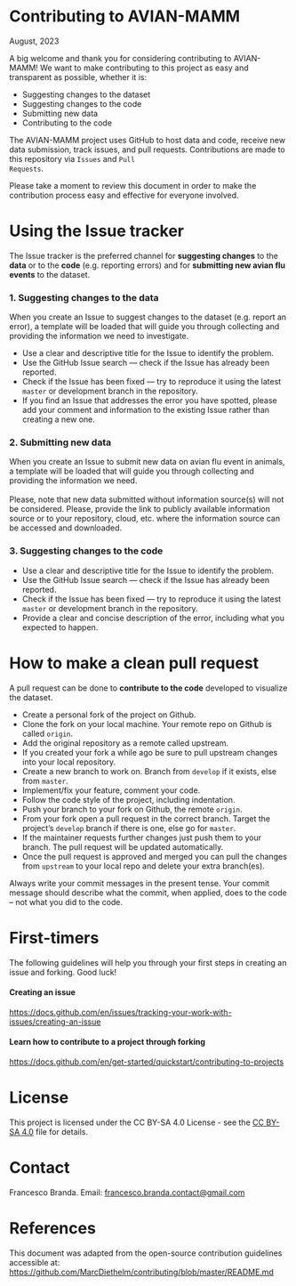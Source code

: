 Contributing to AVIAN-MAMM
================
August, 2023

A big welcome and thank you for considering contributing to AVIAN-MAMM! We
want to make contributing to this project as easy and transparent as
possible, whether it is:

-   Suggesting changes to the dataset
-   Suggesting changes to the code
-   Submitting new data
-   Contributing to the code

The AVIAN-MAMM project uses GitHub to host data and code, receive new data
submission, track issues, and pull requests. Contributions are made to
this repository via <code>Issues</code> and <code>Pull Requests</code>.

Please take a moment to review this document in order to make the
contribution process easy and effective for everyone involved.

# Using the Issue tracker

The Issue tracker is the preferred channel for **suggesting changes** to
the **data** or to the **code** (e.g. reporting errors) and for
**submitting new avian flu events** to the dataset.<br>

### 1. Suggesting changes to the data

When you create an Issue to suggest changes to the dataset (e.g. report
an error), a template will be loaded that will guide you through
collecting and providing the information we need to investigate.<br>

-   Use a clear and descriptive title for the Issue to identify the
    problem. <br>  
-   Use the GitHub Issue search — check if the Issue has already been
    reported.<br>  
-   Check if the Issue has been fixed — try to reproduce it using the
    latest <code>master</code> or development branch in the
    repository.<br>
-   If you find an Issue that addresses the error you have spotted,
    please add your comment and information to the existing Issue rather
    than creating a new one.

### 2. Submitting new data

When you create an Issue to submit new data on avian flu event in
animals, a template will be loaded that will guide you through
collecting and providing the information we need.<br>  
Please, note that new data submitted without information source(s) will
not be considered. Please, provide the link to publicly available
information source or to your repository, cloud, etc. where the
information source can be accessed and downloaded. <br>

### 3. Suggesting changes to the code

-   Use a clear and descriptive title for the Issue to identify the
    problem. <br>  
-   Use the GitHub Issue search — check if the Issue has already been
    reported.<br>  
-   Check if the Issue has been fixed — try to reproduce it using the
    latest <code>master</code> or development branch in the
    repository.<br>  
-   Provide a clear and concise description of the error, including what
    you expected to happen.<br>

# How to make a clean pull request

A pull request can be done to **contribute to the code** developed to
visualize the dataset.

-   Create a personal fork of the project on Github.<br>  
-   Clone the fork on your local machine. Your remote repo on Github is
    called <code>origin</code>.<br>  
-   Add the original repository as a remote called upstream.<br>  
-   If you created your fork a while ago be sure to pull upstream
    changes into your local repository.<br>  
-   Create a new branch to work on. Branch from <code>develop</code> if
    it exists, else from <code>master</code>.<br>  
-   Implement/fix your feature, comment your code.<br>  
-   Follow the code style of the project, including indentation.<br>  
-   Push your branch to your fork on Github, the remote
    <code>origin</code>.<br>  
-   From your fork open a pull request in the correct branch. Target the
    project’s <code>develop</code> branch if there is one, else go for
    <code>master</code>.<br>  
-   If the maintainer requests further changes just push them to your
    branch. The pull request will be updated automatically.<br>  
-   Once the pull request is approved and merged you can pull the
    changes from <code>upstream</code> to your local repo and delete
    your extra branch(es).<br>

Always write your commit messages in the present tense. Your commit
message should describe what the commit, when applied, does to the code
– not what you did to the code.<br>

# First-timers

The following guidelines will help you through your first steps in
creating an issue and forking. Good luck!

#### Creating an issue

<https://docs.github.com/en/issues/tracking-your-work-with-issues/creating-an-issue>

#### Learn how to contribute to a project through forking

<https://docs.github.com/en/get-started/quickstart/contributing-to-projects>

# License <a name="License"></a>

This project is licensed under the CC BY-SA 4.0 License - see the [CC
BY-SA 4.0](https://creativecommons.org/licenses/by-sa/4.0/deed.en) file
for details.

# Contact <a name="Contact"></a>

Francesco Branda. Email: 
[francesco.branda.contact@gmail.com](francesco.branda.contact@gmail.com)

# References

This document was adapted from the open-source contribution guidelines
accessible at:
<https://github.com/MarcDiethelm/contributing/blob/master/README.md>
